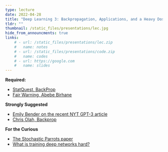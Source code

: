 ```yaml
---
type: lecture
date: 2022-04-28
title: "Deep Learning 3: Backpropagation, Applications, and a Heavy Dose of Humility"
tldr: ""
thumbnail: /static_files/presentations/lec.jpg
hide_from_announcments: true
links: 
    # - url: /static_files/presentations/lec.zip
    #   name: notes
    # - url: /static_files/presentations/code.zip
    #   name: codes
    # - url: https://google.com
    #   name: slides
---
```


**Required:**
- [StatQuest, BackProp](https://www.youtube.com/watch?v=IN2XmBhILt4&list=PLblh5JKOoLUIxGDQs4LFFD--41Vzf-ME1&index=4&ab_channel=StatQuestwithJoshStarmer)
- [Fair Warning, Abebe Birhane](https://reallifemag.com/fair-warning/)

**Strongly Suggested**
- [Emily Bender on the recent NYT GPT-3 article](https://medium.com/@emilymenonbender/on-nyt-magazine-on-ai-resist-the-urge-to-be-impressed-3d92fd9a0edd)
- [Chris Olah, Backprop](http://colah.github.io/posts/2015-08-Backprop/)

**For the Curious**
- [The Stochastic Parrots paper](https://dl.acm.org/doi/abs/10.1145/3442188.3445922)
- [What is training deep networks hard?](http://neuralnetworksanddeeplearning.com/chap5.html)
<!-- **Suggested Readings:** -->
<!-- - [Readings 1](http://example.com) -->
